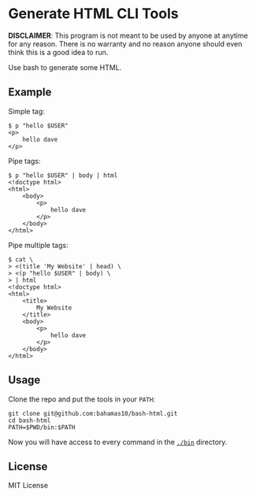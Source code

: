 Generate HTML CLI Tools
=======================

**DISCLAIMER**: This program is not meant to be used by anyone at anytime for
any reason. There is no warranty and no reason anyone should even think this
is a good idea to run.

Use bash to generate some HTML.

Example
-------

Simple tag:

```
$ p "hello $USER"
<p>
	hello dave
</p>
```

Pipe tags:

```
$ p "hello $USER" | body | html
<!doctype html>
<html>
	<body>
		<p>
			hello dave
		</p>
	</body>
</html>
```

Pipe multiple tags:

```
$ cat \
> <(title 'My Website' | head) \
> <(p "hello $USER" | body) \
> | html
<!doctype html>
<html>
	<title>
		My Website
	</title>
	<body>
		<p>
			hello dave
		</p>
	</body>
</html>
```

Usage
-----

Clone the repo and put the tools in your `PATH`:

```
git clone git@github.com:bahamas10/bash-html.git
cd bash-html
PATH=$PWD/bin:$PATH
```

Now you will have access to every command in the [`./bin`](/bin) directory.

License
-------

MIT License

